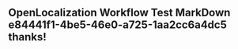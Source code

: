 <properties
ms.topic="hero-topic"
ms.test1="hero-topic"
ms.test2="test"/>

## OpenLocalization Workflow Test MarkDown e84441f1-4be5-46e0-a725-1aa2cc6a4dc5 thanks!
